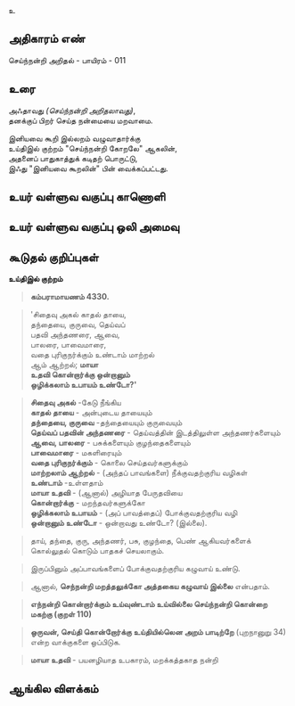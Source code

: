உ


## அதிகாரம் எண்

செய்ந்நன்றி அறிதல் - பாயிரம் - 011
## உரை

அஃதாவது _(செய்ந்நன்றி அறிதலாவது)_,  
தனக்குப் பிறர் செய்த நன்மையை மறவாமை.  

இனியவை கூறி இல்லறம் வழுவாதார்க்கு  
உய்திஇல் குற்றம் "செய்ந்நன்றி கோறலே" ஆகலின்,  
அதனைப் பாதுகாத்துக் கடிதற் பொருட்டு,  
இஃது "இனியவை கூறலின்" பின் வைக்கப்பட்டது.


## உயர் வள்ளுவ வகுப்பு காணொளி


## உயர் வள்ளுவ வகுப்பு ஒலி அமைவு 


## கூடுதல் குறிப்புகள்

**உய்திஇல் குற்றம்**

>**கம்பராமாயணம் 4330.**  

>'சிதைவு அகல் காதல் தாயை,  
>தந்தையை, குருவை, தெய்வப்  
>பதவி அந்தணரை, ஆவை,  
>பாலரை, பாவைமாரை,  
>வதை புரிகுநர்க்கும் உண்டாம் மாற்றல்  
>ஆம் ஆற்றல்; **மாயா   
>உதவி கொன்றார்க்கு ஒன்றானும்  
>ஒழிக்கலாம் உபாயம் உண்டோ?'**  

>**சிதைவு அகல்** -கேடு நீங்கிய  
>**காதல் தாயை** - அன்புடைய தாயையும்  
>**தந்தையை, குருவை** -தந்தையையும் குருவையும்  
>**தெய்வப் பதவின் அந்தணரை** - தெய்வத்தின் இடத்திலுள்ள அந்தணர்களையும்  
>**ஆவை, பாலரை** - பசுக்களையும் குழந்தைகளையும்  
>**பாவைமாரை** - மகளிரையும்  
>**வதை புரிகுநர்க்கும்** - கொலை செய்தவர்களுக்கும்  
>**மாற்றலாம் ஆற்றல்** - (அந்தப் பாவங்களை) நீக்குவதற்குரிய வழிகள்  
>**உண்டாம்** -உள்ளதாம்  
>**மாயா உதவி** - (ஆனால்) அழியாத பேருதவியை  
>**கொன்றார்க்கு** - மறந்தவர்களுக்கோ  
>**ஒழிக்கலாம் உபாயம்** - (அப் பாவத்தைப்) போக்குவதற்குரிய வழி  
>**ஒன்றானும்  உண்டோ** - ஒன்றாவது உண்டோ? (இல்லை).

>தாய், தந்தை, குரு, அந்தணர், பசு, குழந்தை, பெண் ஆகியவர்களைக் கொல்லுதல் கொடும் பாதகச் செயலாகும்.  

>இருப்பினும் அப்பாவங்களைப் போக்குவதற்குரிய கழுவாய் உண்டு.  

>ஆனால், **செந்நன்றி மறத்தலுக்கோ அத்தகைய கழுவாய் இல்லை** என்பதாம்.  

>**எந்நன்றி கொன்றார்க்கும் உய்வுண்டாம் உய்வில்லை
>செய்ந்நன்றி கொன்றை மகற்கு (குறள் 110)**  

>**ஒருவன், செய்தி கொன்றோர்க்கு உய்தியில்லென அறம் பாடிற்றே** (புறநானுறு  34) என்ற வாக்குகளை ஒப்பிடுக.  

>**மாயா உதவி** - பயனழியாத உபகாரம், மறக்கத்தகாத நன்றி
## ஆங்கில விளக்கம்

